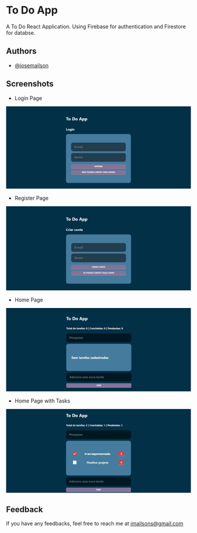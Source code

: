 
# To Do App

A To Do React Application. Using Firebase for authentication and Firestore for databse.
## Authors
- [@josemailson](https://github.com/josemailson)

## Screenshots

- Login Page

![Login Page](https://github.com/josemailson/polotech-react-2/blob/main/public/assets/images/login-page.png?raw=true)

- Register Page

![Register Page](https://github.com/josemailson/polotech-react-2/blob/main/public/assets/images/register-page.png?raw=true)

- Home Page

![Home Page](https://github.com/josemailson/polotech-react-2/blob/main/public/assets/images/home-page.png?raw=true)

- Home Page with Tasks

![Home Page with Tasks](https://github.com/josemailson/polotech-react-2/blob/main/public/assets/images/home-page-tasks.png?raw=true)
## Feedback

If you have any feedbacks, feel free to reach me at jmailsons@gmail.com
